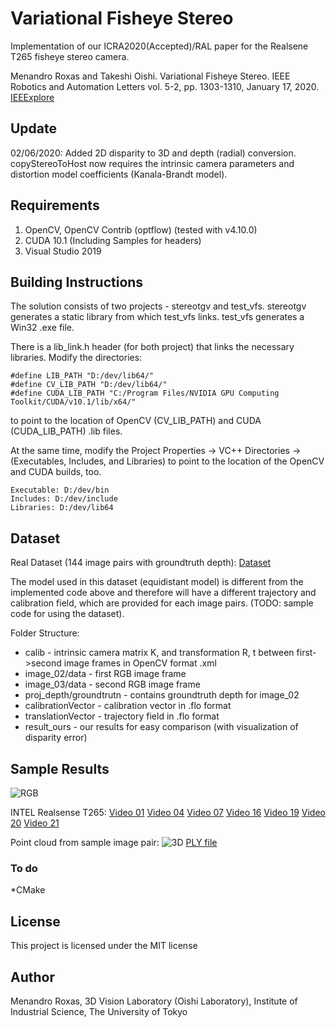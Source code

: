 # Variational Fisheye Stereo

Implementation of our ICRA2020(Accepted)/RAL paper for the Realsene T265 fisheye stereo camera.

Menandro Roxas and Takeshi Oishi. Variational Fisheye Stereo. IEEE Robotics and Automation Letters vol. 5-2, pp. 1303-1310, January 17, 2020.
[IEEExplore](https://ieeexplore.ieee.org/document/8962005)

## Update
02/06/2020: Added 2D disparity to 3D and depth (radial) conversion. copyStereoToHost now requires the intrinsic camera parameters and distortion model coefficients (Kanala-Brandt model). 

## Requirements

1. OpenCV, OpenCV Contrib (optflow) (tested with v4.10.0)
2. CUDA 10.1 (Including Samples for headers)
3. Visual Studio 2019

## Building Instructions
The solution consists of two projects - stereotgv and test_vfs. stereotgv generates a static library from which test_vfs links. test_vfs generates a Win32 .exe file. 

There is a lib_link.h header (for both project) that links the necessary libraries. Modify the directories:

```
#define LIB_PATH "D:/dev/lib64/"
#define CV_LIB_PATH "D:/dev/lib64/"
#define CUDA_LIB_PATH "C:/Program Files/NVIDIA GPU Computing Toolkit/CUDA/v10.1/lib/x64/"
```

to point to the location of OpenCV (CV_LIB_PATH) and CUDA (CUDA_LIB_PATH) .lib files.

At the same time, modify the Project Properties -> VC++ Directories -> (Executables, Includes, and Libraries) to point to the location of the OpenCV and CUDA builds, too.

```
Executable: D:/dev/bin
Includes: D:/dev/include
Libraries: D:/dev/lib64
```

## Dataset
Real Dataset (144 image pairs with groundtruth depth): 
[Dataset](http://b2.cvl.iis.u-tokyo.ac.jp/~roxas/icra_dataset.zip)

The model used in this dataset (equidistant model) is different from the implemented code above and therefore will have a different trajectory and calibration field, which are provided for each image pairs. (TODO: sample code for using the dataset).

Folder Structure:
* calib - intrinsic camera matrix K, and transformation R, t between first->second image frames in OpenCV format .xml 
* image_02/data - first RGB image frame
* image_03/data - second RGB image frame
* proj_depth/groundtrutn - contains groundtruth depth for image_02
* calibrationVector - calibration vector in .flo format
* translationVector - trajectory field in .flo format
* result_ours - our results for easy comparison (with visualization of disparity error)

## Sample Results
![RGB](http://b2.cvl.iis.u-tokyo.ac.jp/~roxas/sampleresult.png)

INTEL Realsense T265: 
[Video 01](http://b2.cvl.iis.u-tokyo.ac.jp/~roxas/output001.mp4)
[Video 04](http://b2.cvl.iis.u-tokyo.ac.jp/~roxas/output004.mp4)
[Video 07](http://b2.cvl.iis.u-tokyo.ac.jp/~roxas/output007.mp4)
[Video 16](http://b2.cvl.iis.u-tokyo.ac.jp/~roxas/output016.mp4)
[Video 19](http://b2.cvl.iis.u-tokyo.ac.jp/~roxas/output019.mp4)
[Video 20](http://b2.cvl.iis.u-tokyo.ac.jp/~roxas/output020.mp4)
[Video 21](http://b2.cvl.iis.u-tokyo.ac.jp/~roxas/outputbuggy.mp4)

Point cloud from sample image pair:
![3D](http://b2.cvl.iis.u-tokyo.ac.jp/~roxas/snapshot05.png)
[PLY file](http://b2.cvl.iis.u-tokyo.ac.jp/~roxas/test.ply)



### To do
*CMake

## License
This project is licensed under the MIT license

## Author
Menandro Roxas, 3D Vision Laboratory (Oishi Laboratory), Institute of Industrial Science, The University of Tokyo


